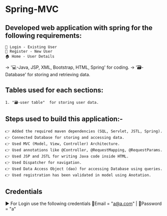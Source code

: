 # Spring-MVC
Developed web application with spring for the following requirements:
-----------------------------------------------------------------
    👤 Login - Existing User
    👥 Register - New User
    🏠 Home - User Details
 
-> '💻-Java, JSP, XML, Bootstrap, HTML, Spring' for coding.
-> '🗃️-Database' for storing and retrieving data.
 
Tables used for each sections:
-----------------------------
    1. "🗃️-user table"  for storing user data.
 
Steps used to build this application:-
-----------------------------------------------------------
    👉 Added the required maven dependencies (SQL, Servlet, JSTL, Spring).
    👉 Connected Database for storing and accessing data.
    👉 Used MVC (Model, View, Controller) Architecture.
    👉 Used annotations like @Controller, @RequestMapping, @RequestParams.
    👉 Used JSP and JSTL for writing Java code inside HTML.
    👉 Used Dispatcher for navigation.
    👉 Used Data Access Object (dao) for accessing Database using queries.
    👉 Used registration has been validated in model using Anotation.
 
 
Credentials 
-----------
  ▶️ For Login use the following credentials
      📧Email = "a@a.com" | 🔐Password = "a"

